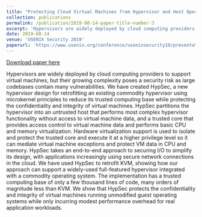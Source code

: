 ```yaml
---
title: "Protecting Cloud Virtual Machines from Hypervisor and Host Operating System Exploits"
collection: publications
permalink: /publication/2019-08-14-paper-title-number-3
excerpt: 'Hypervisors are widely deployed by cloud computing providers to support virtual machines, but their growing complexity poses a security risk as large codebases contain many vulnerabilities. We have created HypSec, a new hypervisor design for retrofitting an existing commodity hypervisor using microkernel principles to reduce its trusted computing base while protecting the confidentiality and integrity of virtual machines. HypSec partitions the hypervisor into an untrusted host that performs most complex hypervisor functionality without access to virtual machine data, and a trusted core that provides access control to virtual machine data and performs basic CPU and memory virtualization. Hardware virtualization support is used to isolate and protect the trusted core and execute it at a higher privilege level so it can mediate virtual machine exceptions and protect VM data in CPU and memory. HypSec takes an end-to-end approach to securing I/O to simplify its design, with applications increasingly using secure network connections in the cloud. We have used HypSec to retrofit KVM, showing how our approach can support a widely-used full-featured hypervisor integrated with a commodity operating system. The implementation has a trusted computing base of only a few thousand lines of code, many orders of magnitude less than KVM. We show that HypSec protects the confidentiality and integrity of virtual machines running unmodified guest operating systems while only incurring modest performance overhead for real application workloads.'
date: 2019-08-14
venue: 'USENIX Security 2019'
paperurl: 'https://www.usenix.org/conference/usenixsecurity19/presentation/li-shih-wei'
---
```


<a href='https://www.usenix.org/conference/usenixsecurity19/presentation/li-shih-wei'>Download paper here</a>

Hypervisors are widely deployed by cloud computing providers to support virtual machines, but their growing complexity poses a security risk as large codebases contain many vulnerabilities. We have created HypSec, a new hypervisor design for retrofitting an existing commodity hypervisor using microkernel principles to reduce its trusted computing base while protecting the confidentiality and integrity of virtual machines. HypSec partitions the hypervisor into an untrusted host that performs most complex hypervisor functionality without access to virtual machine data, and a trusted core that provides access control to virtual machine data and performs basic CPU and memory virtualization. Hardware virtualization support is used to isolate and protect the trusted core and execute it at a higher privilege level so it can mediate virtual machine exceptions and protect VM data in CPU and memory. HypSec takes an end-to-end approach to securing I/O to simplify its design, with applications increasingly using secure network connections in the cloud. We have used HypSec to retrofit KVM, showing how our approach can support a widely-used full-featured hypervisor integrated with a commodity operating system. The implementation has a trusted computing base of only a few thousand lines of code, many orders of magnitude less than KVM. We show that HypSec protects the confidentiality and integrity of virtual machines running unmodified guest operating systems while only incurring modest performance overhead for real application workloads.
